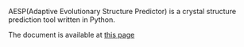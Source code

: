 AESP(Adaptive Evolutionary Structure Predictor) is a crystal structure prediction tool written in Python.

The document is available at [this page](https://clqin-newbie.github.io/aesp/)